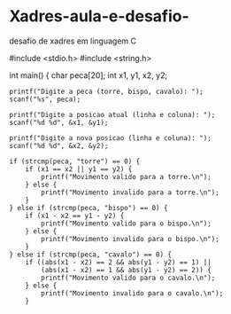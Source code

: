 # Xadres-aula-e-desafio-
desafio de xadres em linguagem C 

#include <stdio.h>
#include <string.h>

int main() {
    char peca[20];
    int x1, y1, x2, y2;

    printf("Digite a peca (torre, bispo, cavalo): ");
    scanf("%s", peca);

    printf("Digite a posicao atual (linha e coluna): ");
    scanf("%d %d", &x1, &y1);

    printf("Digite a nova posicao (linha e coluna): ");
    scanf("%d %d", &x2, &y2);

    if (strcmp(peca, "torre") == 0) {
        if (x1 == x2 || y1 == y2) {
            printf("Movimento valido para a torre.\n");
        } else {
            printf("Movimento invalido para a torre.\n");
        }
    } else if (strcmp(peca, "bispo") == 0) {
        if (x1 - x2 == y1 - y2) {
            printf("Movimento valido para o bispo.\n");
        } else {
            printf("Movimento invalido para o bispo.\n");
        }
    } else if (strcmp(peca, "cavalo") == 0) {
        if ((abs(x1 - x2) == 2 && abs(y1 - y2) == 1) || 
            (abs(x1 - x2) == 1 && abs(y1 - y2) == 2)) {
            printf("Movimento valido para o cavalo.\n");
        } else {
            printf("Movimento invalido para o cavalo.\n");
        }
